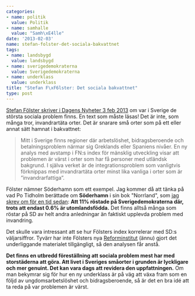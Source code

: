 ```yaml
---
categories:
- name: politik
  value: Politik
- name: samhalle
  value: "Samh\xE4lle"
date: '2013-02-03'
name: stefan-folster-det-sociala-bakvattnet
tags:
- name: landsbygd
  value: landsbygd
- name: sverigedemokraterna
  value: Sverigedemokraterna
- name: underklass
  value: underklass
title: "Stefan F\xF6lster: Det sociala bakvattnet"
type: post
---
```

[Stefan Fölster skriver i Dagens Nyheter 3 feb 2013](http://www.dn.se/debatt/sociala-problem-vanligast-i-orter-med-fa-invandrare) om var i Sverige de största sociala problem finns. En text som måste läsas! Det är inte, som många tror, invandrartäta orter. Det är snarare små orter som på ett eller annat sätt hamnat i bakvattnet:

> Mitt i Sverige finns regioner där arbetslöshet, bidragsberoende och betalningsproblem närmar sig Greklands eller Spaniens nivåer. En ny analys med avstamp i FN:s index för mänsklig utveckling visar att problemen är värst i orter som har få personer med utländsk bakgrund. I själva verket är de integrationsproblem som vanligtvis förknippas med invandrartäta orter minst lika vanliga i orter som är ”invandrarfattiga”.

Fölster nämner Söderhamn som ett exempel. Jag kommer då att tänka på vad Po Tidholm berättade om **Söderhamn** i sin bok "Norrland", som [jag skrev om för en tid sedan](/2013/01/01/po-tidholm-norrland/): **Att 11% röstade på Sverigedemokraterna där, trots att endast 0.6% är utomlandsfödda.** Det finns alltså många som röstar på SD av helt andra anledningar än faktiskt upplevda problem med invandring.

Det skulle vara intressant att se hur Fölsters index korrelerar med SD:s väljarsiffror. Tyvärr har inte Fölsters nya [Reforminstitut](http://www.reforminstitutet.se/) (ännu) gjort det underliggande materialet tillgängligt, så den analysen får anstå.

**Det finns en utbredd föreställning att sociala problem mest har med storstäderna att göra. Att livet i Sveriges småorter i grunden är lyckligare och mer genuint. Det kan vara dags att revidera den uppfattningen.** Om man bekymrar sig för hur en ny underklass är på väg att växa fram som en följd av ungdomsarbetslöshet och bidragsberoende, så är det en bra idé att ta reda på var problemen är värst.

